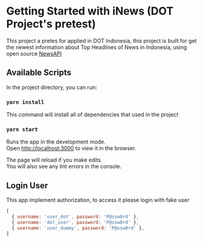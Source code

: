 # Getting Started with iNews (DOT Project's pretest)
This project a pretes for applied in DOT Indonesia, this project is built for get the newest information about Top Headlines of News in Indonesia, using open source [NewsAPI](https://newsapi.org/)

## Available Scripts

In the project directory, you can run:

### `yarn install`

This command will install all of dependencies that used in the project

### `yarn start`

Runs the app in the development mode.\
Open [http://localhost:3000](http://localhost:3000) to view it in the browser.

The page will reload if you make edits.\
You will also see any lint errors in the console.

## Login User

This app implement authorization, to access it please login with fake user

```javascript
[
  { username: 'user_dot', password: 'P@ssw0rd' },
  { username: 'dot_user', password: 'P@ssw0rd' },
  { username: 'user_dummy', password: 'P@ssw0rd' },
]
```
